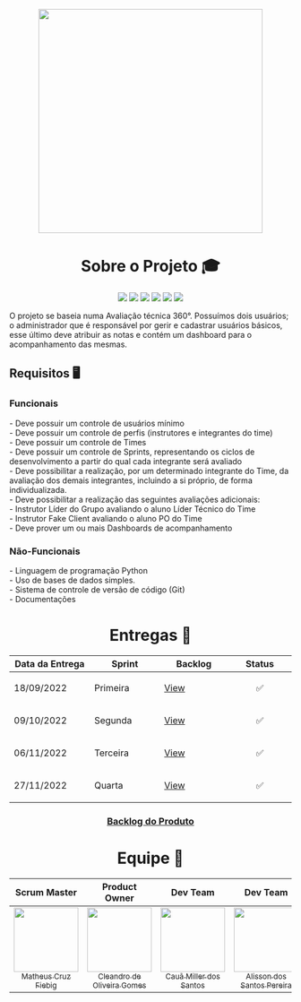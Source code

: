 <p align="center"><img src="https://user-images.githubusercontent.com/111552950/199847738-8c0270c6-1a2f-499a-891c-32838378e48d.jpg" width="400" height="400"/></p>
<h1 align="center">Sobre o Projeto 🎓</h1>
<p align="center">
   <img src="https://img.shields.io/badge/python-3670A0?style=for-the-badge&logo=python&logoColor=ffdd54"/>
   <img src="https://img.shields.io/badge/html5-%23E34F26.svg?style=for-the-badge&logo=html5&logoColor=white"/>
   <img src="https://img.shields.io/badge/javascript-%23323330.svg?style=for-the-badge&logo=javascript&logoColor=%23F7DF1E"/>
   <img src="https://img.shields.io/badge/css3-%231572B6.svg?style=for-the-badge&logo=css3&logoColor=white"/>
   <img src="https://img.shields.io/badge/FastAPI-005571?style=for-the-badge&logo=fastapi"/>
   <img src="https://img.shields.io/badge/github-%23121011.svg?style=for-the-badge&logo=github&logoColor=white"/>
</p>
<p align="left">O projeto se baseia numa Avaliação técnica 360°. Possuímos dois usuários; o administrador que é responsável por gerir e cadastrar usuários básicos, esse último deve atribuir as notas e contém um dashboard para o acompanhamento das mesmas.</p>
<h2 align="left"><b> Requisitos 🖥️</b></h2>
<h3><b>Funcionais</b></h3>
<p align="left">
   - Deve possuir um controle de usuários mínimo<br>
   - Deve possuir um controle de perfis (instrutores e integrantes do time)<br>
   - Deve possuir um controle de Times<br>
   - Deve possuir um controle de Sprints, representando os ciclos de desenvolvimento a partir do qual cada integrante será avaliado<br>
   - Deve possibilitar a realização, por um determinado integrante do Time, da avaliação dos demais integrantes, incluindo a si próprio, de forma
   individualizada.<br>
   - Deve possibilitar a realização das seguintes avaliações adicionais:<br>
   - Instrutor Líder do Grupo avaliando o aluno Líder Técnico do Time<br>
   - Instrutor Fake Client avaliando o aluno PO do Time<br>
   - Deve prover um ou mais Dashboards de acompanhamento<br>
</p>
<h3><b>Não-Funcionais</b></h3>
<p align="left">
   - Linguagem de programação Python<br>
   - Uso de bases de dados simples.<br>
   - Sistema de controle de versão de código (Git)<br>
   - Documentações<br>
</p>
<h1 align="center">Entregas 🎯</h1>
<table align="center">
<thead>
        <th width=200px>Data da Entrega</th>
        <th width=200px>Sprint</th>
        <th width=200px>Backlog</th>
        <th width=200px>Status</th>
</thead>
<tr>
<td><p align="left">18/09/2022</p></td>
<td><p align="left">Primeira</p></td>
<td><p align="left"><a href="https://github.com/tn-api1sem/api/blob/master/Sprint1.md">View</a></p></td>
<td><p align="center">✅</p></td>
</tr>
<tr>
<td><p align="left">09/10/2022</p></td>
<td><p align="left">Segunda</p></td>
<td><p align="left"><a href="https://github.com/tn-api1sem/api/blob/master/Sprint2.md">View</a></p></td>
<td><p align="center">✅</p></td>
</tr>
<tr>
<td><p align="left">06/11/2022</p></td>
<td><p align="left">Terceira</p></td>
<td><p align="left"><a href="https://github.com/tn-api1sem/api/blob/master/Sprint3.md">View</a></p></td>
<td><p align="center">✅</p></td>
</tr>
<tr>
<td><p align="left">27/11/2022</p></td>
<td><p align="left">Quarta</p></td>
<td><p align="left"><a href="https://github.com/tn-api1sem/api/blob/master/Sprint4.md">View</a></p></td>
<td><p align="center">✅</p></td>
</tr>
</table>
<h3 align="center"><a href="https://github.com/tn-api1sem/api/blob/master/produto.md">Backlog do Produto</a></h3> 

<h1 align="center"> Equipe 👥</h1>


| **Scrum Master**        | **Product Owner**    |**Dev Team**        | **Dev Team**    | **Dev Team**        | **Dev Team**    |**Dev Team**        |
| :-------------: | :-------------: |:-------------: | :-------------: |:-------------: | :-------------: |:-------------: | 
| [<img src="https://avatars.githubusercontent.com/u/61194755?v=4" width=115><br><sub>Matheus Cruz Fiebig</sub>](https://github.com/matheus-fiebig)   | [<img src="https://avatars.githubusercontent.com/u/111552950?v=4" width=115><br><sub>Cleandro de Oliveira Gomes</sub>](https://github.com/cleandrogomes01) | [<img src="https://avatars.githubusercontent.com/u/97194056?v=4" width=115><br><sub>Cauã Miller dos Santos</sub>](https://github.com/cauamillersjc)        | [<img src="https://avatars.githubusercontent.com/u/111581261?v=4" width=115><br><sub>Alisson dos Santos Pereira</sub>](https://github.com/4l1son) | [<img src="https://avatars.githubusercontent.com/u/111617208?v=4" width=115><br><sub>Danillo Wesley da Costa Silva</sub>](https://github.com/zZzidanillo) | [<img src="https://avatars.githubusercontent.com/u/111614619?v=4" width=115><br><sub>Wagner de Deus Silva Junior</sub>](https://github.com/wdeus) | [<img src="https://avatars.githubusercontent.com/u/99774131?v=4" width=115><br><sub>Lucas Caetano da Silva</sub>](https://github.com/L0uks)


